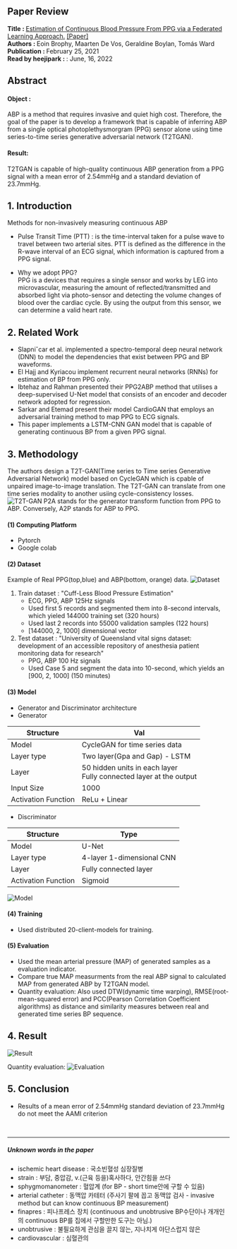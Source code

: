 ## Paper Review
<b>Title : </b> <u>Estimation of Continuous Blood Pressure From PPG via a Federated Learning Approach.</u> [[Paper]](https://arxiv.org/abs/2102.12245)
<br>
<b>Authors : </b> Eoin Brophy, Maarten De Vos, Geraldine Boylan, Tomás Ward
<br>
<b>Publication : </b> February 25, 2021
<br>
<b>Read by heejipark : </b>: June, 16, 2022

## Abstract
#### Object : 
ABP is a method that requires invasive and quiet high cost. Therefore, the goal of the paper is to develop a framework that is capable of inferring ABP from a single optical photoplethysmorgram (PPG) sensor alone using time series-to-time series generative adversarial network (T2TGAN). 
#### Result:
T2TGAN is capable of high-quality continuous ABP generation from a PPG signal with a mean error of 2.54mmHg and a standard deviation of 23.7mmHg.

## 1. Introduction
Methods for non-invasively measuring continuous ABP
- Pulse Transit Time (PTT) : is the time-interval taken for a pulse wave to travel between two arterial sites. PTT is defined as the difference in the R-wave interval of an ECG signal, which information is captured from a PPG signal.

- Why we adopt PPG? <br>
PPG is a devices that requires a single sensor and works by LEG into microvascular, measuring the amount of reflected/transmitted and absorbed light via photo-sensor and detecting the volume changes of blood over the cardiac cycle. By using the output from this sensor, we can determine a valid heart rate. 


## 2. Related Work
- Slapniˇcar et al. implemented a spectro-temporal deep neural network (DNN) to model the dependencies that exist between PPG and BP waveforms.
- El Hajj and Kyriacou implement recurrent neural networks (RNNs) for estimation of BP from PPG only.
- Ibtehaz and Rahman presented their PPG2ABP method that utilises a deep-supervised U-Net model that consists of an encoder and decoder network adopted for regression.
- Sarkar and Etemad present their model CardioGAN that employs an adversarial training method to map PPG to ECG signals.
- This paper implements a LSTM-CNN GAN model that is capable of generating continuous BP from a given PPG signal.

## 3. Methodology

The authors design a T2T-GAN(Time series to Time series Generative Adversarial Network) model based on CycleGAN which is cpable of unpaired image-to-image translation.
The T2T-GAN can translate from one time series modality to another usiing cycle-consistency losses.
![T2T-GAN](../img/02/1-model.PNG)
P2A stands for the generator transform function from PPG to ABP. Conversely, A2P stands for ABP to PPG.

#### (1) Computing Platform
- Pytorch
- Google colab

#### (2) Dataset
Example of Real PPG(top,blue) and ABP(bottom, orange) data.
![Dataset](../img/02/2-dataset.PNG)
<br>
1. Train dataset : "Cuff-Less Blood Pressure Estimation"
    - ECG, PPG, ABP 125Hz signals
    - Used first 5 records and segmented them into 8-second intervals, which yieled 144000 training set (320 hours)
    - Used last 2 records into 55000 validation samples (122 hours)
    - [144000, 2, 1000] dimensional vector 
2. Test dataset : "University of Queensland vital signs dataset: development of an accessible repository of anesthesia patient monitoring data for research"
    - PPG, ABP 100 Hz signals
    - Used Case 5 and segment the data into 10-second, which yields an [900, 2, 1000] (150 minutes)
    
#### (3) Model
- Generator and Discriminator architecture
- Generator

|Structure|Val|
|---|---|
|Model|CycleGAN for time series data|
|Layer type|Two layer(Gpa and Gap) - LSTM|
|Layer|50 hidden units in each layer <br> Fully connected layer at the output|
|Input Size|1000|
|Activation Function|ReLu + Linear|

- Discriminator

|Structure|Type|
|---|---|
|Model|U-Net|
|Layer type|4-layer 1-dimensional CNN|
|Layer|Fully connected layer|
|Activation Function|Sigmoid|

![Model](../img/02/3-model.PNG)

#### (4) Training
- Used distributed 20-client-models for training.

#### (5) Evaluation
- Used the mean arterial pressure (MAP) of generated samples as a evaluation indicator.
- Compare true MAP measurments from the real ABP signal to calculated MAP from generated ABP by T2TGAN model. 
- Quantity evaluation: Also used DTW(dynamic time warping), RMSE(root-mean-squared error) and PCC(Pearson Correlation Coefficient algorithms) as distance and similarity measures between real and generated time series BP sequence.

## 4. Result
![Result](../img/02/4-result.PNG)


Quantity evaluation: 
![Evaluation](../img/02/4-evaluation.PNG)

## 5. Conclusion
- Results of a mean error of 2.54mmHg standard deviation of 23.7mmHg do not meet the AAMI criterion


<br>

---

##### Unknown words in the paper
- ischemic heart disease : 국소빈혈성 심장질병
- strain : 부담, 중압감, v.(근육 등을)혹사하다, 안간힘을 쓰다
- sphygmomanometer : 혈압계 (for BP - short time안에 구할 수 있음) 
- arterial catheter : 동맥압 카테터 (주사기 팔에 꼽고 동맥압 검사 - invasive method but can know continuous BP measurement)
- finapres : 피나프레스 장치 (continuous and unobtrusive BP수단이나 개개인의 continuous BP를 집에서 구할만한 도구는 아님.)
- unobtrusive : 불필요하게 관심을 끌지 않는, 지나치게 야단스럽지 않은
- cardiovascular : 심혈관의








